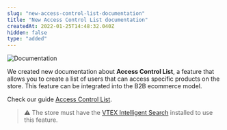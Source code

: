 ```yaml
---
slug: "new-access-control-list-documentation"
title: "New Access Control List documentation"
createdAt: 2022-01-25T14:48:32.040Z
hidden: false
type: "added"
---
```


![Documentation](https://cdn.jsdelivr.net/gh/vtexdocs/dev-portal-content@main/images/new-access-control-list-documentation-0.png)

We created new documentation about **Access Control List**, a feature that allows you to create a list of users that can access specific products on the store. This feature can be integrated into the B2B ecommerce model.

Check our guide [Access Control List](https://developers.vtex.com/vtex-developer-docs/docs/access-control-list).

> ⚠️ The store must have the [VTEX Intelligent Search](https://help.vtex.com/en/tracks/vtex-intelligent-search) installed to use this feature.
